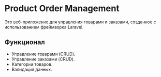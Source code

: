 # Product Order Management

Это веб-приложение для управления товарами и заказами, созданное с использованием фреймворка Laravel.

## Функционал
- Управление товарами (CRUD).
- Управление заказами (CRUD).
- Категории товаров.
- Валидация данных.